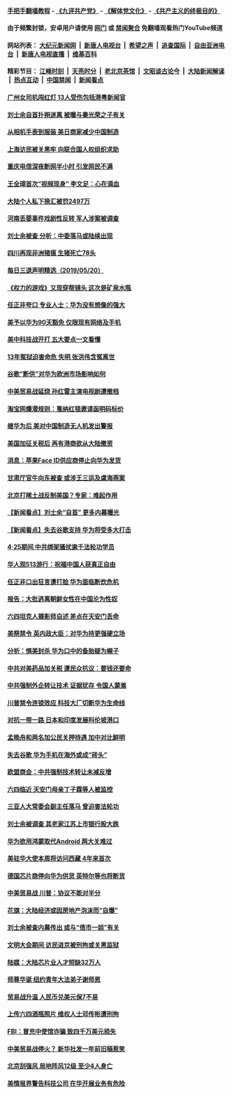 #### [手把手翻墙教程](https://github.com/gfw-breaker/guides/wiki) -  [《九评共产党》](https://github.com/gfw-breaker/9ping.md?t=05211005) - [《解体党文化》](https://github.com/gfw-breaker/jtdwh.md?t=05211005) - [《共产主义的终极目的》](https://github.com/gfw-breaker/gczydzjmd.md?t=05211005)

#### 由于频繁封锁，安卓用户请使用 [网门](https://github.com/oGate2/oGate) 或 [禁闻聚合](https://github.com/gfw-breaker/bn-android) 免翻墙观看热门YouTube频道 

#### 网站列表： [大纪元新闻网](http://68.183.166.102:10080/) &nbsp;|&nbsp; [新唐人电视台](http://68.183.166.102:8000/) &nbsp;|&nbsp; [希望之声](http://68.183.166.102:8200/) &nbsp;|&nbsp; [追查国际](http://68.183.166.102:10010/) &nbsp;|&nbsp; [自由亚洲电台](http://68.183.166.102:9800/) &nbsp;|&nbsp; [新唐人电视直播](http://68.183.166.102/) &nbsp;|&nbsp; [维基百科](http://68.183.166.102:8100/)  

#### 精彩节目： [江峰时刻](http://68.183.166.102/today-in-history/) &nbsp;|&nbsp; [天亮时分](http://68.183.166.102/tianliang/) &nbsp;|&nbsp; [老北京茶馆](http://68.183.166.102/teahouse/) &nbsp;|&nbsp; [文昭谈古论今](http://68.183.166.102/wenzhao/) &nbsp;|&nbsp; [大陆新闻解读](http://68.183.166.102/ntdtv-comedy/) &nbsp;|&nbsp; [热点互动](http://68.183.166.102/ntdtv-rdhd/) &nbsp;|&nbsp; [中国禁闻](http://68.183.166.102/ntdtv-news/) &nbsp;|&nbsp; [新闻看点](http://68.183.166.102/news-insight/) 

#### [广州女司机闯红灯 13人受伤包括港粤新闻官](../pages/nsc413/n11270030.md?t=05211005) 

#### [刘士余自首扑朔迷离 被曝与秦光荣之子有关](../pages/nsc413/n11270044.md?t=05211005) 

#### [从相机手表到服装 美日商家减少中国制造](../pages/nsc413/n11269243.md?t=05211005) 

#### [上海访民被关黑牢 向联合国人权组织求助](../pages/nsc413/n11269990.md?t=05211005) 

#### [重庆电信深夜断网半小时 引发网民不满](../pages/nsc413/n11269850.md?t=05211005) 

#### [王全璋首次“视频现身” 李文足：心在滴血](../pages/nsc413/n11268911.md?t=05211005) 

#### [大陆个人私下换汇被罚2497万](../pages/nsc413/n11269582.md?t=05211005) 

#### [河南丢婴事件戏剧性反转 军人涉案被调查](../pages/nsc413/n11269769.md?t=05211005) 

#### [刘士余被查 分析：中委落马或陆续出现](../pages/nsc413/n11269801.md?t=05211005) 

#### [四川再现非洲猪瘟 生猪死亡78头](../pages/nsc413/n11269286.md?t=05211005) 


#### [每日三退声明精选（2019/05/20）](../pages/nsc413/n11269823.md?t=05211005) 

#### [《权力的游戏》又现穿帮镜头 这次是矿泉水瓶](../pages/nsc413/n11268937.md?t=05211005) 

#### [任正非夸口 专业人士：华为没有想像的强大](../pages/nsc413/n11269490.md?t=05211005) 

#### [美予以华为90天豁免 仅限现有网络及手机](../pages/nsc413/n11269540.md?t=05211005) 

#### [美中科技战开打 五大要点一文看懂](../pages/nsc413/n11269495.md?t=05211005) 

#### [13年冤狱迫害命危 失明 张洪伟含冤离世](../pages/nsc413/n11269241.md?t=05211005) 

#### [谷歌“断供”对华为欧洲市场影响如何](../pages/nsc413/n11269187.md?t=05211005) 

#### [中美贸易战延烧 孙红雷主演电视剧遭撤档](../pages/nsc413/n11269250.md?t=05211005) 

#### [淘宝网爆潜规则：戛纳红毯邀请函明码标价](../pages/nsc413/n11269020.md?t=05211005) 

#### [继华为后 美对中国制造无人机发出警报](../pages/nsc413/n11269303.md?t=05211005) 

#### [美国加征关税后 再有港商欲从大陆撤资](../pages/nsc413/n11269091.md?t=05211005) 

#### [消息：苹果Face ID供应商停止向华为发货](../pages/nsc413/n11269186.md?t=05211005) 

#### [甘肃厅官牛向东被查 或涉王三运及虞海燕案](../pages/nsc413/n11268876.md?t=05211005) 

#### [北京打稀土战反制美国？专家：难起作用](../pages/nsc413/n11269226.md?t=05211005) 

#### [【新闻看点】刘士余“自首” 更多内幕曝光](../pages/nsc413/n11269040.md?t=05211005) 

#### [【新闻看点】失去谷歌支持 华为将受多大打击](../pages/nsc413/n11268809.md?t=05211005) 

#### [4‧25期间 中共绑架骚扰逾千法轮功学员](../pages/nsc413/n11268877.md?t=05211005) 

#### [华人观513游行：祝福中国人获真正自由](../pages/nsc413/n11269092.md?t=05211005) 

#### [任正非口出狂言遭打脸 华为面临断炊危机](../pages/nsc413/n11269083.md?t=05211005) 

#### [报告：大批逃离朝鲜女性在中国沦为性奴](../pages/nsc413/n11269078.md?t=05211005) 

#### [六四坦克人摄影师自述 差点在天安门丢命](../pages/nsc413/n11268930.md?t=05211005) 

#### [美祭禁令 英内政大臣：对华为持更强硬立场](../pages/nsc413/n11269012.md?t=05211005) 

#### [分析：惧美封杀 华为口中的备胎疑为幌子](../pages/nsc413/n11268802.md?t=05211005) 

#### [中共对美药品加关税 遭民众抗议：要钱还要命](../pages/nsc413/n11269011.md?t=05211005) 

#### [中共强制外企转让技术 证据犹存 令国人蒙羞](../pages/nsc413/n11268889.md?t=05211005) 

#### [川普禁令连锁效应 科技大厂切断华为生命线](../pages/nsc413/n11268931.md?t=05211005) 

#### [对抗一带一路 日本和印度发展科伦坡港口](../pages/nsc413/n11268853.md?t=05211005) 

#### [孟晚舟和两名加公民关押待遇 加中对比鲜明](../pages/nsc413/n11268797.md?t=05211005) 

#### [失去谷歌 华为手机在海外或成“砖头”](../pages/nsc413/n11268723.md?t=05211005) 

#### [欧盟商会：中共强制技术转让未减反增](../pages/nsc413/n11268828.md?t=05211005) 

#### [六四临近 天安门母亲丁子霖等人被监控](../pages/nsc413/n11268685.md?t=05211005) 

#### [三亚人大常委会副主任落马 曾迫害法轮功](../pages/nsc413/n11268414.md?t=05211005) 


#### [刘士余被调查 其老家江苏上市银行股大跌](../pages/nsc413/n11268364.md?t=05211005) 

#### [华为欲用鸿蒙取代Android 两大关难过](../pages/nsc413/n11268372.md?t=05211005) 

#### [美驻华大使本周将访问西藏 4年来首次](../pages/nsc413/n11268409.md?t=05211005) 

#### [德国芯片商停向华为供货 英特尔等也将断货](../pages/nsc413/n11268379.md?t=05211005) 

#### [中美贸易战 川普：协议不能对半分](../pages/nsc413/n11267666.md?t=05211005) 

#### [花旗：大陆经济或因房地产泡沫而“自爆”](../pages/nsc413/n11267888.md?t=05211005) 

#### [刘士余被查内幕传出 或与“债市一姐”有关](../pages/nsc413/n11268043.md?t=05211005) 

#### [文明大会期间 访民进京被刑拘或关黑监狱](../pages/nsc413/n11268045.md?t=05211005) 

#### [陆媒：大陆芯片业人才短缺32万人](../pages/nsc413/n11267652.md?t=05211005) 

#### [师尊华诞 纽约青年大法弟子谢师恩](../pages/nsc413/n11267384.md?t=05211005) 

#### [贸易战升温 人民币兑美元保7不易](../pages/nsc413/n11267478.md?t=05211005) 

#### [上传六四酒瓶照片 维权人士邓传彬遭刑拘](../pages/nsc413/n11267751.md?t=05211005) 

#### [FBI：冒充中使馆诈骗 致四千万美元损失](../pages/nsc413/n11267749.md?t=05211005) 

#### [中美贸易战停火？ 新华社发一年前旧稿惹笑](../pages/nsc413/n11267640.md?t=05211005) 

#### [北京刮强风 局地阵风12级 至少4人身亡](../pages/nsc413/n11267590.md?t=05211005) 

#### [美情报界警告科技公司 在华开展业务有危险](../pages/nsc413/n11267622.md?t=05211005) 

